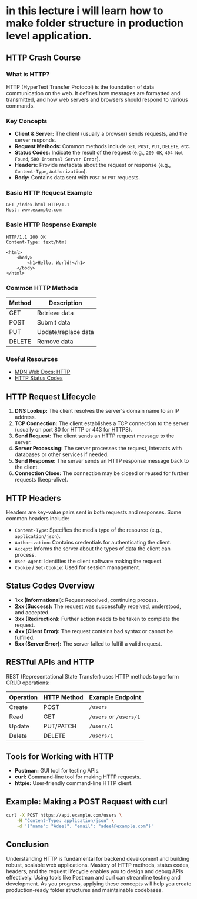 # in this lecture i will learn how to make folder structure in production level application.

## HTTP Crash Course

### What is HTTP?
HTTP (HyperText Transfer Protocol) is the foundation of data communication on the web. It defines how messages are formatted and transmitted, and how web servers and browsers should respond to various commands.

### Key Concepts

- **Client & Server:** The client (usually a browser) sends requests, and the server responds.
- **Request Methods:** Common methods include `GET`, `POST`, `PUT`, `DELETE`, etc.
- **Status Codes:** Indicate the result of the request (e.g., `200 OK`, `404 Not Found`, `500 Internal Server Error`).
- **Headers:** Provide metadata about the request or response (e.g., `Content-Type`, `Authorization`).
- **Body:** Contains data sent with `POST` or `PUT` requests.

### Basic HTTP Request Example

```http
GET /index.html HTTP/1.1
Host: www.example.com
```

### Basic HTTP Response Example

```http
HTTP/1.1 200 OK
Content-Type: text/html

<html>
    <body>
        <h1>Hello, World!</h1>
    </body>
</html>
```

### Common HTTP Methods

| Method | Description                  |
|--------|------------------------------|
| GET    | Retrieve data                |
| POST   | Submit data                  |
| PUT    | Update/replace data          |
| DELETE | Remove data                  |

### Useful Resources

- [MDN Web Docs: HTTP](https://developer.mozilla.org/en-US/docs/Web/HTTP)
- [HTTP Status Codes](https://httpstatuses.com/)

## HTTP Request Lifecycle

1. **DNS Lookup:** The client resolves the server's domain name to an IP address.
2. **TCP Connection:** The client establishes a TCP connection to the server (usually on port 80 for HTTP or 443 for HTTPS).
3. **Send Request:** The client sends an HTTP request message to the server.
4. **Server Processing:** The server processes the request, interacts with databases or other services if needed.
5. **Send Response:** The server sends an HTTP response message back to the client.
6. **Connection Close:** The connection may be closed or reused for further requests (keep-alive).

## HTTP Headers

Headers are key-value pairs sent in both requests and responses. Some common headers include:

- `Content-Type`: Specifies the media type of the resource (e.g., `application/json`).
- `Authorization`: Contains credentials for authenticating the client.
- `Accept`: Informs the server about the types of data the client can process.
- `User-Agent`: Identifies the client software making the request.
- `Cookie` / `Set-Cookie`: Used for session management.

## Status Codes Overview

- **1xx (Informational):** Request received, continuing process.
- **2xx (Success):** The request was successfully received, understood, and accepted.
- **3xx (Redirection):** Further action needs to be taken to complete the request.
- **4xx (Client Error):** The request contains bad syntax or cannot be fulfilled.
- **5xx (Server Error):** The server failed to fulfill a valid request.

## RESTful APIs and HTTP

REST (Representational State Transfer) uses HTTP methods to perform CRUD operations:

| Operation | HTTP Method | Example Endpoint      |
|-----------|-------------|----------------------|
| Create    | POST        | `/users`             |
| Read      | GET         | `/users` or `/users/1` |
| Update    | PUT/PATCH   | `/users/1`           |
| Delete    | DELETE      | `/users/1`           |

## Tools for Working with HTTP

- **Postman:** GUI tool for testing APIs.
- **curl:** Command-line tool for making HTTP requests.
- **httpie:** User-friendly command-line HTTP client.

## Example: Making a POST Request with curl

```bash
curl -X POST https://api.example.com/users \
    -H "Content-Type: application/json" \
    -d '{"name": "Adeel", "email": "adeel@example.com"}'
```

## Conclusion

Understanding HTTP is fundamental for backend development and building robust, scalable web applications. Mastery of HTTP methods, status codes, headers, and the request lifecycle enables you to design and debug APIs effectively. Using tools like Postman and curl can streamline testing and development. As you progress, applying these concepts will help you create production-ready folder structures and maintainable codebases.